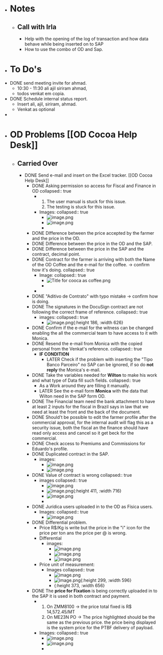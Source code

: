 - # Notes
	- ## Call with Irla
		- Help with the opening of the log of transaction and how data behave while being inserted on to SAP
		- How to use the combo of OD and Sap.
- #  To Do's
- DONE send meeting invite for ahmad.
	- 10:30 - 11:30 ali ajil siriram ahmad,
	- todos venkat em copia.
- DONE Schedule internal status report.
	- Insert ali, ajil, siriram, ahmad.
	- Venkat as optional
-
- # OD Problems [[OD Cocoa Help Desk]]
	- ## Carried Over
		- DONE Send e-mail and insert on the Excel tracker. [[OD Cocoa Help Desk]]
			- DONE Asking permission so access for Fiscal and Finance in OD
			  collapsed:: true
				- 1. The user manual is stuck for this issue.
				  2. The testing is stuck for this issue.
				- Images:
				  collapsed:: true
					- ![image.png](../assets/image_1684336762891_0.png)
					- ![image.png](../assets/image_1684336832031_0.png)
					-
			- DONE DIfference between the price accepted by the farmer and the price in the OD.
			- DONE Difference between the price in the OD and the SAP.
			- DONE Difference between the price in the SAP and the contract, decimal point.
			- DONE Contract for the farmer is arriving with both the Name of the OD Coffee and the e-mail for the coffee. -> confirm how it's doing.
			  collapsed:: true
				- Image:
				  collapsed:: true
					- ![Title for cooca as coffee.png](../assets/Title_for_cooca_as_coffee_1684338179067_0.png)
					-
				-
			- DONE "Aditivo de Contrato" with typo mistake -> confirm how is doing.
			- DONE The signatures in the DocuSign contract are not following the correct frame of reference.
			  collapsed:: true
				- images:
				  collapsed:: true
					- ![image.png](../assets/image_1684338808089_0.png){:height 186, :width 626}
			- DONE   Confirm if the e-mail for the witness can be changed enabling the all the commercial team to have access to it with Monica.
			- DONE Resend the e-mail from Monica with the copied personal from the Venkat's reference.
			  collapsed:: true
				- **IF CONDITION**
					- LATER Check if the problem with inserting the "Tipo Banco Parceiro" no SAP can be ignored, if so do **not reply** the Monica's e-mail.
			- DONE Take the variables needed for **Wilton** to make his work and what type of Data fill such fields.
			  collapsed:: true
				- As a Work around they are filling it manually.
				- LATER See the e-mail form **Monica** with the data that Wilton need in the SAP form OD.
			- DONE The Financial team need the bank attachment to have at least 2 inputs for the fiscal in Brazil says in law that we need at least the front and the back of the document.
			- DONE Should't be possible to edit the farmer profile after the commercial approval, for the internal audit will flag this as a security issue, both the fiscal an the finance should have read only access and cancel so it get beck for the commercial.
			- DONE Check access to Premiums and Commissions for Eduardo's profile.
			- DONE Duplicated contract in the SAP.
				- images:
					- ![image.png](../assets/image_1684349564392_0.png)
					- ![image.png](../assets/image_1684351269704_0.png)
			- DONE Value of contract is wrong
			  collapsed:: true
				- images
				  collapsed:: true
					- ![image.png](../assets/image_1684348133620_0.png)
					- ![image.png](../assets/image_1684348207127_0.png){:height 411, :width 716}
					- ![image.png](../assets/image_1684351153509_0.png)
					-
			- DONE Jurídica users uploaded in to the OD as Física users.
				- Images:
				  collapsed:: true
					- ![image.png](../assets/image_1684423563868_0.png)
			- DONE Differential problem.
				- Price R$/Kg is write but the price in the "i" icon for the price per ton ans the price per @ is wrong.
				- Differential
					- images:
						- ![image.png](../assets/image_1684416382016_0.png)
						- ![image.png](../assets/image_1684417108846_0.png)
						- ![image.png](../assets/image_1684422721183_0.png)
				- Price unit of measurement:
					- Images
					  collapsed:: true
						- ![image.png](../assets/image_1684417372791_0.png)
						- ![image.png](../assets/image_1684417358202_0.png){:height 299, :width 596}
						- {:height 373, :width 656}
			- DONE The **price for Fixation** is being correctly uploaded in to the SAP it is used in both contract and payment.
				- 1. On ZMM8100 -> the price total fixed is R$ 14,572.45/MT
				  2. On ME23N PO -> The price highlighted should be the same as the previous price.
				  the price being displayed is the system price for the PTBF delivery of payload.
				- Images:
				  collapsed:: true
					- ![image.png](../assets/image_1684418251331_0.png)
					- ![image.png](../assets/image_1684418341661_0.png)
					-
